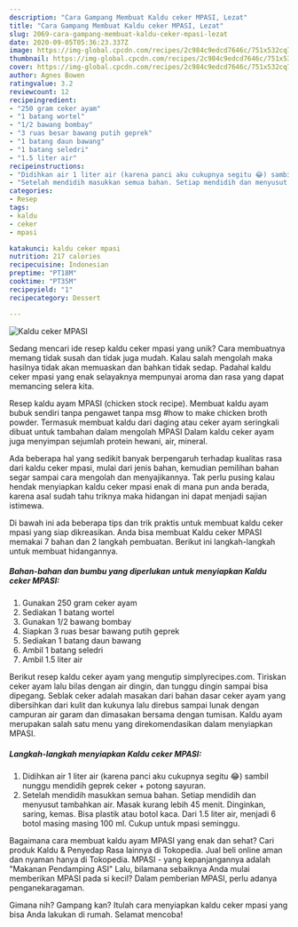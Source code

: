 ```yaml
---
description: "Cara Gampang Membuat Kaldu ceker MPASI, Lezat"
title: "Cara Gampang Membuat Kaldu ceker MPASI, Lezat"
slug: 2069-cara-gampang-membuat-kaldu-ceker-mpasi-lezat
date: 2020-09-05T05:36:23.337Z
image: https://img-global.cpcdn.com/recipes/2c984c9edcd7646c/751x532cq70/kaldu-ceker-mpasi-foto-resep-utama.jpg
thumbnail: https://img-global.cpcdn.com/recipes/2c984c9edcd7646c/751x532cq70/kaldu-ceker-mpasi-foto-resep-utama.jpg
cover: https://img-global.cpcdn.com/recipes/2c984c9edcd7646c/751x532cq70/kaldu-ceker-mpasi-foto-resep-utama.jpg
author: Agnes Bowen
ratingvalue: 3.2
reviewcount: 12
recipeingredient:
- "250 gram ceker ayam"
- "1 batang wortel"
- "1/2 bawang bombay"
- "3 ruas besar bawang putih geprek"
- "1 batang daun bawang"
- "1 batang seledri"
- "1.5 liter air"
recipeinstructions:
- "Didihkan air 1 liter air (karena panci aku cukupnya segitu 😂) sambil nunggu mendidih geprek ceker + potong sayuran."
- "Setelah mendidih masukkan semua bahan. Setiap mendidih dan menyusut tambahkan air. Masak kurang lebih 45 menit. Dinginkan, saring, kemas. Bisa plastik atau botol kaca. Dari 1.5 liter air, menjadi 6 botol masing masing 100 ml. Cukup untuk mpasi seminggu."
categories:
- Resep
tags:
- kaldu
- ceker
- mpasi

katakunci: kaldu ceker mpasi 
nutrition: 217 calories
recipecuisine: Indonesian
preptime: "PT18M"
cooktime: "PT35M"
recipeyield: "1"
recipecategory: Dessert

---
```



![Kaldu ceker MPASI](https://img-global.cpcdn.com/recipes/2c984c9edcd7646c/751x532cq70/kaldu-ceker-mpasi-foto-resep-utama.jpg)

Sedang mencari ide resep kaldu ceker mpasi yang unik? Cara membuatnya memang tidak susah dan tidak juga mudah. Kalau salah mengolah maka hasilnya tidak akan memuaskan dan bahkan tidak sedap. Padahal kaldu ceker mpasi yang enak selayaknya mempunyai aroma dan rasa yang dapat memancing selera kita.

Resep kaldu ayam MPASI (chicken stock recipe). Membuat kaldu ayam bubuk sendiri tanpa pengawet tanpa msg #how to make chicken broth powder. Termasuk membuat kaldu dari daging atau ceker ayam seringkali dibuat untuk tambahan dalam mengolah MPASI Dalam kaldu ceker ayam juga menyimpan sejumlah protein hewani, air, mineral.

Ada beberapa hal yang sedikit banyak berpengaruh terhadap kualitas rasa dari kaldu ceker mpasi, mulai dari jenis bahan, kemudian pemilihan bahan segar sampai cara mengolah dan menyajikannya. Tak perlu pusing kalau hendak menyiapkan kaldu ceker mpasi enak di mana pun anda berada, karena asal sudah tahu triknya maka hidangan ini dapat menjadi sajian istimewa.


Di bawah ini ada beberapa tips dan trik praktis untuk membuat kaldu ceker mpasi yang siap dikreasikan. Anda bisa membuat Kaldu ceker MPASI memakai 7 bahan dan 2 langkah pembuatan. Berikut ini langkah-langkah untuk membuat hidangannya.

<!--inarticleads1-->

##### Bahan-bahan dan bumbu yang diperlukan untuk menyiapkan Kaldu ceker MPASI:

1. Gunakan 250 gram ceker ayam
1. Sediakan 1 batang wortel
1. Gunakan 1/2 bawang bombay
1. Siapkan 3 ruas besar bawang putih geprek
1. Sediakan 1 batang daun bawang
1. Ambil 1 batang seledri
1. Ambil 1.5 liter air


Berikut resep kaldu ceker ayam yang mengutip simplyrecipes.com. Tiriskan ceker ayam lalu bilas dengan air dingin, dan tunggu dingin sampai bisa dipegang. Seblak ceker adalah masakan dari bahan dasar ceker ayam yang dibersihkan dari kulit dan kukunya lalu direbus sampai lunak dengan campuran air garam dan dimasakan bersama dengan tumisan. Kaldu ayam merupakan salah satu menu yang direkomendasikan dalam menyiapkan MPASI. 

<!--inarticleads2-->

##### Langkah-langkah menyiapkan Kaldu ceker MPASI:

1. Didihkan air 1 liter air (karena panci aku cukupnya segitu 😂) sambil nunggu mendidih geprek ceker + potong sayuran.
1. Setelah mendidih masukkan semua bahan. Setiap mendidih dan menyusut tambahkan air. Masak kurang lebih 45 menit. Dinginkan, saring, kemas. Bisa plastik atau botol kaca. Dari 1.5 liter air, menjadi 6 botol masing masing 100 ml. Cukup untuk mpasi seminggu.


Bagaimana cara membuat kaldu ayam MPASI yang enak dan sehat? Cari produk Kaldu &amp; Penyedap Rasa lainnya di Tokopedia. Jual beli online aman dan nyaman hanya di Tokopedia. MPASI - yang kepanjangannya adalah &#34;Makanan Pendamping ASI&#34; Lalu, bilamana sebaiknya Anda mulai memberikan MPASI pada si kecil? Dalam pemberian MPASI, perlu adanya penganekaragaman. 

Gimana nih? Gampang kan? Itulah cara menyiapkan kaldu ceker mpasi yang bisa Anda lakukan di rumah. Selamat mencoba!
